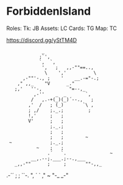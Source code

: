 # ForbiddenIsland

Roles: Tk: JB Assets: LC Cards: TG Map: TC

https://discord.gg/yStTM4D

                 _
                ;`',
                `,  `,
                 ',   ;   ,,-""==..,
                  \    ','          \
          ,-""'-., ;    '    __.-="-.;
        ," ,,_    "V      _."
       ;,'   ''-,          "=--,_
              ,-''    _  _       `,
             /   ,.-+(_)(_)´--.,   ;
            ,'  /   ; (_)       `\ ,
            ; ,/    ;._.;         ;
            !,'     ;   ;
            V'      ;   ;
                    ;._.;
                    ;   ;
                    ;   ;        ~
     ~              ;._.;
               ~    ;   ;
                   .´   `.                ~
             __,.--;.___.;--.,___
       _,,-""      ;     ;       ""-,,_
   .-´´            ;     ;             ``-.
  ",              ´       `               ,"        ~
    "-_                                _-"
